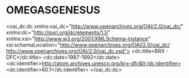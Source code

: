 # OMEGASGENESUS
&lt;oai_dc:dc xmlns:oai_dc="http://www.openarchives.org/OAI/2.0/oai_dc/" xmlns:dc="http://purl.org/dc/elements/1.1/" xmlns:xsi="http://www.w3.org/2001/XMLSchema-instance" xsi:schemaLocation="http://www.openarchives.org/OAI/2.0/oai_dc/ http://www.openarchives.org/OAI/2.0/oai_dc.xsd"> &lt;dc:title>BRX - DFC&lt;/dc:title> &lt;dc:date>1987-1992&lt;/dc:date> &lt;dc:identifier>http://atom.archives.unesco.org/brx-dfc&lt;/dc:identifier> &lt;dc:identifier>60.1&lt;/dc:identifier> &lt;/oai_dc:dc>
